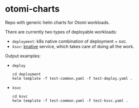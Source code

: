 # otomi-charts

Repo with generic helm charts for Otomi workloads.

There are currently two types of deployable workloads:

- `deployment`: k8s native combination of deployment + svc.
- `ksvc`: [knative](https://knative.dev/docs/serving/) service, which takes care of doing all the work.

Output examples:

-  `deploy`
   ```
   cd deployment
   helm template -f test-common.yaml -f test-deploy.yaml .
   ```
-  `ksvc`
   ```
   cd ksvc
   helm template -f test-common.yaml -f test-ksvc.yaml .
   ```
